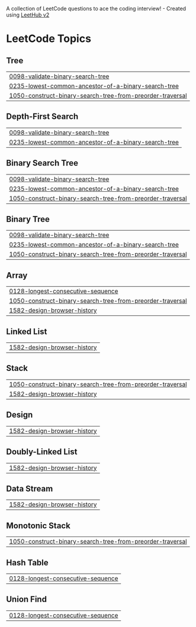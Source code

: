 A collection of LeetCode questions to ace the coding interview! - Created using [LeetHub v2](https://github.com/arunbhardwaj/LeetHub-2.0)
<!---LeetCode Topics Start-->
# LeetCode Topics
## Tree
|  |
| ------- |
| [0098-validate-binary-search-tree](https://github.com/Ash-codes18/Cpp_DSA/tree/master/0098-validate-binary-search-tree) |
| [0235-lowest-common-ancestor-of-a-binary-search-tree](https://github.com/Ash-codes18/Cpp_DSA/tree/master/0235-lowest-common-ancestor-of-a-binary-search-tree) |
| [1050-construct-binary-search-tree-from-preorder-traversal](https://github.com/Ash-codes18/Cpp_DSA/tree/master/1050-construct-binary-search-tree-from-preorder-traversal) |
## Depth-First Search
|  |
| ------- |
| [0098-validate-binary-search-tree](https://github.com/Ash-codes18/Cpp_DSA/tree/master/0098-validate-binary-search-tree) |
| [0235-lowest-common-ancestor-of-a-binary-search-tree](https://github.com/Ash-codes18/Cpp_DSA/tree/master/0235-lowest-common-ancestor-of-a-binary-search-tree) |
## Binary Search Tree
|  |
| ------- |
| [0098-validate-binary-search-tree](https://github.com/Ash-codes18/Cpp_DSA/tree/master/0098-validate-binary-search-tree) |
| [0235-lowest-common-ancestor-of-a-binary-search-tree](https://github.com/Ash-codes18/Cpp_DSA/tree/master/0235-lowest-common-ancestor-of-a-binary-search-tree) |
| [1050-construct-binary-search-tree-from-preorder-traversal](https://github.com/Ash-codes18/Cpp_DSA/tree/master/1050-construct-binary-search-tree-from-preorder-traversal) |
## Binary Tree
|  |
| ------- |
| [0098-validate-binary-search-tree](https://github.com/Ash-codes18/Cpp_DSA/tree/master/0098-validate-binary-search-tree) |
| [0235-lowest-common-ancestor-of-a-binary-search-tree](https://github.com/Ash-codes18/Cpp_DSA/tree/master/0235-lowest-common-ancestor-of-a-binary-search-tree) |
| [1050-construct-binary-search-tree-from-preorder-traversal](https://github.com/Ash-codes18/Cpp_DSA/tree/master/1050-construct-binary-search-tree-from-preorder-traversal) |
## Array
|  |
| ------- |
| [0128-longest-consecutive-sequence](https://github.com/Ash-codes18/Cpp_DSA/tree/master/0128-longest-consecutive-sequence) |
| [1050-construct-binary-search-tree-from-preorder-traversal](https://github.com/Ash-codes18/Cpp_DSA/tree/master/1050-construct-binary-search-tree-from-preorder-traversal) |
| [1582-design-browser-history](https://github.com/Ash-codes18/Cpp_DSA/tree/master/1582-design-browser-history) |
## Linked List
|  |
| ------- |
| [1582-design-browser-history](https://github.com/Ash-codes18/Cpp_DSA/tree/master/1582-design-browser-history) |
## Stack
|  |
| ------- |
| [1050-construct-binary-search-tree-from-preorder-traversal](https://github.com/Ash-codes18/Cpp_DSA/tree/master/1050-construct-binary-search-tree-from-preorder-traversal) |
| [1582-design-browser-history](https://github.com/Ash-codes18/Cpp_DSA/tree/master/1582-design-browser-history) |
## Design
|  |
| ------- |
| [1582-design-browser-history](https://github.com/Ash-codes18/Cpp_DSA/tree/master/1582-design-browser-history) |
## Doubly-Linked List
|  |
| ------- |
| [1582-design-browser-history](https://github.com/Ash-codes18/Cpp_DSA/tree/master/1582-design-browser-history) |
## Data Stream
|  |
| ------- |
| [1582-design-browser-history](https://github.com/Ash-codes18/Cpp_DSA/tree/master/1582-design-browser-history) |
## Monotonic Stack
|  |
| ------- |
| [1050-construct-binary-search-tree-from-preorder-traversal](https://github.com/Ash-codes18/Cpp_DSA/tree/master/1050-construct-binary-search-tree-from-preorder-traversal) |
## Hash Table
|  |
| ------- |
| [0128-longest-consecutive-sequence](https://github.com/Ash-codes18/Cpp_DSA/tree/master/0128-longest-consecutive-sequence) |
## Union Find
|  |
| ------- |
| [0128-longest-consecutive-sequence](https://github.com/Ash-codes18/Cpp_DSA/tree/master/0128-longest-consecutive-sequence) |
<!---LeetCode Topics End-->